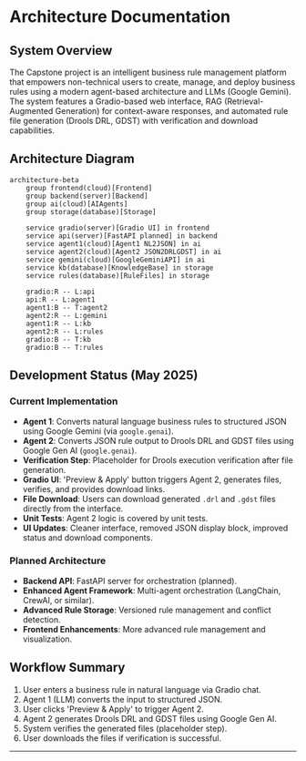 # Architecture Documentation

## System Overview

The Capstone project is an intelligent business rule management platform that empowers non-technical users to create, manage, and deploy business rules using a modern agent-based architecture and LLMs (Google Gemini). The system features a Gradio-based web interface, RAG (Retrieval-Augmented Generation) for context-aware responses, and automated rule file generation (Drools DRL, GDST) with verification and download capabilities.

## Architecture Diagram

```mermaid
architecture-beta
    group frontend(cloud)[Frontend]
    group backend(server)[Backend]
    group ai(cloud)[AIAgents]
    group storage(database)[Storage]

    service gradio(server)[Gradio UI] in frontend
    service api(server)[FastAPI planned] in backend
    service agent1(cloud)[Agent1 NL2JSON] in ai
    service agent2(cloud)[Agent2 JSON2DRLGDST] in ai
    service gemini(cloud)[GoogleGeminiAPI] in ai
    service kb(database)[KnowledgeBase] in storage
    service rules(database)[RuleFiles] in storage

    gradio:R -- L:api
    api:R -- L:agent1
    agent1:B -- T:agent2
    agent2:R -- L:gemini
    agent1:R -- L:kb
    agent2:R -- L:rules
    gradio:B -- T:kb
    gradio:B -- T:rules
```

## Development Status (May 2025)

### Current Implementation
- **Agent 1**: Converts natural language business rules to structured JSON using Google Gemini (via `google.genai`).
- **Agent 2**: Converts JSON rule output to Drools DRL and GDST files using Google Gen AI (`google.genai`).
- **Verification Step**: Placeholder for Drools execution verification after file generation.
- **Gradio UI**: 'Preview & Apply' button triggers Agent 2, generates files, verifies, and provides download links.
- **File Download**: Users can download generated `.drl` and `.gdst` files directly from the interface.
- **Unit Tests**: Agent 2 logic is covered by unit tests.
- **UI Updates**: Cleaner interface, removed JSON display block, improved status and download components.

### Planned Architecture
- **Backend API**: FastAPI server for orchestration (planned).
- **Enhanced Agent Framework**: Multi-agent orchestration (LangChain, CrewAI, or similar).
- **Advanced Rule Storage**: Versioned rule management and conflict detection.
- **Frontend Enhancements**: More advanced rule management and visualization.

## Workflow Summary
1. User enters a business rule in natural language via Gradio chat.
2. Agent 1 (LLM) converts the input to structured JSON.
3. User clicks 'Preview & Apply' to trigger Agent 2.
4. Agent 2 generates Drools DRL and GDST files using Google Gen AI.
5. System verifies the generated files (placeholder step).
6. User downloads the files if verification is successful.

---
